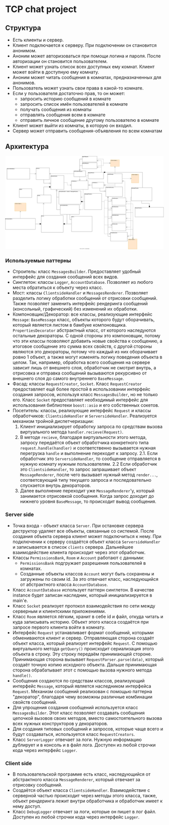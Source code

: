 # TCP chat project

## Структура

- Есть клиенты и сервер. 
- Клиент подключается к серверу. При подключении он становится анонимом.
- Аноним может авторизоваться при помощи логина и пароля. После авторизации он становится пользователем.
- Клиент может узнать список всех доступных ему комнат. Клиент может войти в доступную ему комнату.
- Аноним может читать сообщения в комнатах, предназначенных для анонимов.
- Пользователь может узнать свои права в какой-то комнате.
- Если у пользователя достаточно прав, то он может:
    * запросить историю сообщений в комнате
    * запросить список имён пользователей в комнате
    * получать сообщения из комнаты
    * отправлять сообщения всем в комнате
    * отправить личное сообщение другому пользователю в комнате
- Клиент может выйти из комнаты, в которую он входил.
- Сервер может отправить сообщения-объявления по всем комнатам

## Архитектура

![Class Diagram did not loaded :(](ClassDiagram.svg "Class Diagram")

### Используемые паттерны

* Строитель: класс `MessagesBuilder`. Предоставляет удобный интерфейс для создания сообщений всех видов.
* Синглетон: классы `Logger`, `AccountDatabase`. Позволяет из любого места обратиться к объекту через класс.
* Мост: классы `ClientsideHandler` и `MessagesRenderer`. Позволяет разделить логику обработки сообщений от отрисовки сообщений. Также позволяет заменить интерфейс рендеринга сообщений (консольный, графический) без изменений их обработки.
* Компоновщик/Декоратор: все классы, реализующие интерфейс `Message`: `BaseMessage` класс, объекты которого будут оборачивать, который является листом в бамбуке компоновщика. `PropertiesDecorator` абстрактный класс, от которого наследуются остальные декораторы. С одной стороны это компоновщик, потому что эти классы позволяют добавить новые свойства к сообщению, а итоговое сообщение это сумма всех свойств, с другой стороны являются это декораторы, потому что каждый из них оборачивает ровно 1 объект, а также могут изменять логику поведения объекта в целом. Так, например, обработка всего сообщения на сервере зависит лишь от внешнего слоя, обработчик не смотрит внутрь, а отрисовка и отправка сообщений вызываются рекурсивно от внешнего слоя до самого внутреннего `BaseMessage`.
* Фасад: классы `RequestCreator`, `Socket`. Класс `RequestCreator` предоставляет ещё более простой в использовании интерфейс создания запросов, используя класс `MessagesBuilder`, но не только его. Класс `Socket` предоставляет необходимый интерфейс для использования библиотеки `boost::asio` и его собственных сокетов.
* Посетитель: классы, реализующие интерфейс `Request` и классы обработчиков: `ClientsideHandler` и `ServersideHandler`. Реализуется механизм тройной диспетчеризации:
    1. Клиент инициализирует обработку запроса по средствам вызова виртуального метода `handler.recieve(Request)`.
    2. В методе `recieve`, благодаря виртуальности этого метода, запросу передаётся объект обработчика конкретного типа `request.handle(handler)` и соответственно вызывается нужная перегрузка `handle` и выполнение переходит к запросу.
        2.1. Если обработчик это `ServersideHandler`, то сообщение отправляется в нужную комнату нужным пользователям.
        2.2 Если обработчик это `ClientsideHandler`, то запрос запрашивает объект `MessageRenderer`, после чего вызывает нужный метод `render...`, соответсвующий типу текущего запроса и последовательно спускается внутрь декораторов.
    3. Далее выполнение переходит уже `MessageRenderer`'у, который занимается отрисовкой сообщения. Когда запрос доходит до нижнего уровня `BaseMessage`, то происходит вывод сообщения.

### Server side

* Точка входа - объект класса `Server`. При остановке сервера деструктор удаляет все объекты, связанные со системой. После создания объекта сервера клиент может подключиться к нему. При подключении к серверу создаётся объект класса `ServersideHandler` и записывается в список `clients` сервера. Дальнейшее взаимодействие клиента происходит через этот обработчик. 
* Классы `PermissionsBank`, `Room` и `Account` работают с данными:
    * `PermissionsBank` подгружает разрешения пользователей в комнатах.
    * Созданные объекты классов `Account` могут быть сохранены и загружены по своим id. За это отвечает класс, наследующийся от абстрактного класса `AccountDatabase`. 
* Класс `AccountDatabase` использует паттерн синглетон. В качестве instance будет записан наследник, который инициализируется в main'е.
* Класс `Socket` реализует протокол взаимодействия по сети между серверным и клиентскими приложениями.
* Класс `Room` является лёгким, хранит в себе id и файл, откуда читать и куда записывать историю. Объект этого класса создаётся при запросе первого клиента войти в комнату. 
* Интерфейс `Request` устанавливает формат сообщений, которыми обмениваются клиент и сервер. Отправляющая сторона создаёт объект класса, который реализует интерфейс `Request`. С помощью виртуального метода `getQuery()` происходит сериализация этого объекта в строку. Эту строку передаём принимающей стороне. Принимающая сторона вызывает `RequestParser.parse(data)`, который создаёт точную копию исходного объекта. Дальше принимающая сторона обрабатывает этот с помощью вызова нужного метода `handle()`.
* Сообщения создаются по средствам классов, реализующий интерфейс `Message`, который является наследником интерфейса `Request`. Механизм сообщений реализован с помощью паттерна "декоратор", благодаря чему возможны различные комбинации свойств сообщений. 
* Для упрощения создания сообщений используется класс `MessagesBuilder`. Этот класс позволяет создавать сообщения цепочкой вызовов своих методов, вместо самостоятельного вызова всех нужных конструкторов у декораторов.
* Для создания типовых сообщений и запросов, которые чаще всего и будут создаваться, используется класс `RequestCreators`.
* Класс `ServerLogger` отвечает за логи. Нужную информацию дублирует и в консоль и в файл лога. Доступен из любой строчки кода через интерфейс `Logger`.

### Client side

* В пользовательской программе есть класс, наследующийся от абстрактного класса `MessageRenderer`, который отвечает за отрисовку сообщений.
* Создаётся объект класса `ClientsideHandler`. Взаимодействие с серверной частью происходит через методы этого класса, также, объект рендеринга лежит внутри обработчика и обработчик имеет к нему доступ.
* Класс `DebugLogger` отвечает за логи, которые он пишет в лог файл. Доступен из любой строчки кода через интерфейс `Logger`.
